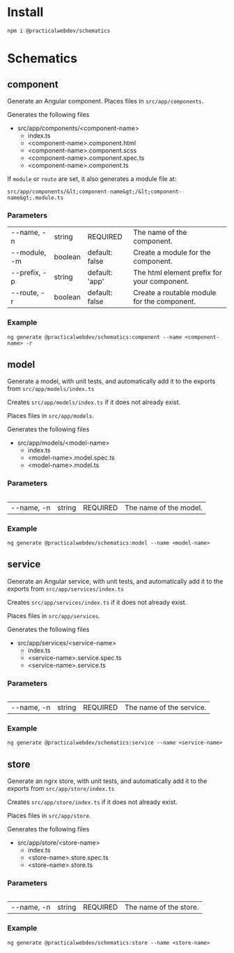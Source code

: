 # Install

    npm i @practicalwebdev/schematics

# Schematics

## component

Generate an Angular component.
Places files in `src/app/components`.

Generates the following files

<ul><li>src/app/components/&lt;component-name&gt;
  <ul>
    <li>index.ts</li>
    <li>&lt;component-name&gt;.component.html</li>
    <li>&lt;component-name&gt;.component.scss</li>
    <li>&lt;component-name&gt;.component.spec.ts</li>
    <li>&lt;component-name&gt;.component.ts</li>
  </ul>
</ul></li>

If `module` or `route` are set, it also generates a module file at:

`src/app/components/&lt;component-name&gt;/&lt;component-name&gt;.module.ts`

### Parameters

<table>

  <tr>
    <td>--name, -n</td>
    <td>string</td>
    <td>REQUIRED</td>
    <td>The name of the component.</td>
  </tr>

  <tr>
    <td>--module, -m</td>
    <td>boolean</td>
    <td>default: false</td>
    <td>Create a module for the component.</td>
  </tr>

  <tr>
    <td>--prefix, -p</td>
    <td>string</td>
    <td>default: 'app'</td>
    <td>The html element prefix for your component.</td>
  </tr>

  <tr>
    <td>--route, -r</td>
    <td>boolean</td>
    <td>default: false</td>
    <td>Create a routable module for the component.</td>
  </tr>
<table>

### Example
    ng generate @practicalwebdev/schematics:component --name <component-name> -r

## model

Generate a model, with unit tests, and automatically add it to the exports from `src/app/models/index.ts`

Creates `src/app/models/index.ts` if it does not already exist.

Places files in `src/app/models`.

Generates the following files

<ul><li>src/app/models/&lt;model-name&gt;
  <ul>
    <li>index.ts</li>
    <li>&lt;model-name&gt;.model.spec.ts</li>
    <li>&lt;model-name&gt;.model.ts</li>
  </ul>
</ul></li>

### Parameters

<table>

  <tr>
    <td>--name, -n</td>
    <td>string</td>
    <td>REQUIRED</td>
    <td>The name of the model.</td>
  </tr>
<table>

### Example
    ng generate @practicalwebdev/schematics:model --name <model-name>

## service

Generate an Angular service, with unit tests, and automatically add it to the exports from `src/app/services/index.ts`

Creates `src/app/services/index.ts` if it does not already exist.

Places files in `src/app/services`.

Generates the following files

<ul><li>src/app/services/&lt;service-name&gt;
  <ul>
    <li>index.ts</li>
    <li>&lt;service-name&gt;.service.spec.ts</li>
    <li>&lt;service-name&gt;.service.ts</li>
  </ul>
</ul></li>

### Parameters

<table>

  <tr>
    <td>--name, -n</td>
    <td>string</td>
    <td>REQUIRED</td>
    <td>The name of the service.</td>
  </tr>
<table>

### Example
    ng generate @practicalwebdev/schematics:service --name <service-name>

## store

Generate an ngrx store, with unit tests, and automatically add it to the exports from `src/app/store/index.ts`

Creates `src/app/store/index.ts` if it does not already exist.

Places files in `src/app/store`.

Generates the following files

<ul><li>src/app/store/&lt;store-name&gt;
  <ul>
    <li>index.ts</li>
    <li>&lt;store-name&gt;.store.spec.ts</li>
    <li>&lt;store-name&gt;.store.ts</li>
  </ul>
</ul></li>

### Parameters

<table>

  <tr>
    <td>--name, -n</td>
    <td>string</td>
    <td>REQUIRED</td>
    <td>The name of the store.</td>
  </tr>
<table>

### Example
    ng generate @practicalwebdev/schematics:store --name <store-name>
